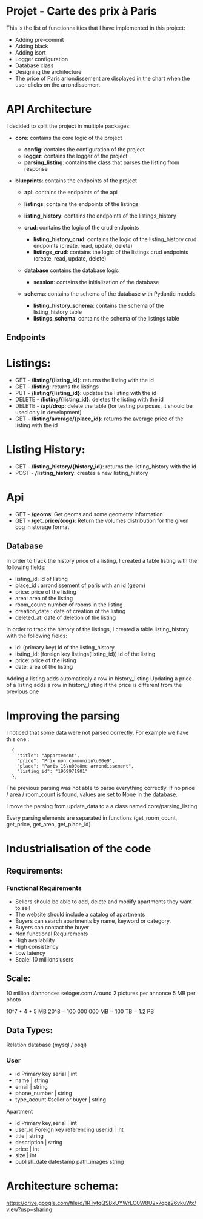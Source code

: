 # Projet - Carte des prix à Paris

This is the list of functionnalities that I have implemented in this project:

- Adding pre-commit
- Adding black
- Adding isort
- Logger configuration
- Database class
- Designing the architecture
- The price of Paris arrondissement are displayed in the chart when the user clicks on the arrondissement

# API Architecture 

I decided to split the project in multiple packages:

- **core**: contains the core logic of the project
   - **config**: contains the configuration of the project
   - **logger**: contains the logger of the project
   - **parsing_listing**: contains the class that parses the listing from response

- **blueprints**: contains the endpoints of the project
  - **api**: contains the endpoints of the api
  - **listings**: contains the endpoints of the listings
  - **listing_history**: contains the endpoints of the listings_history

  - **crud**: contains the logic of the crud endpoints
    - **listing_history_crud**: contains the logic of the listing_history crud endpoints (create, read, update, delete)
    - **listings_crud**: contains the logic of the listings crud endpoints (create, read, update, delete)

  - **database** contains the database logic
    - **session**: contains the initialization of the database

  - **schema**: contains the schema of the database with Pydantic models
    - **listing_history_schema**: contains the schema of the listing_history table
    - **listings_schema**: contains the schema of the listings table

 ## Endpoints 

# Listings:
- GET - **/listing/{listing_id}**: returns the listing with the id
- GET - **/listing**: returns the listings
- PUT - **/listing/{listing_id}**: updates the listing with the id
- DELETE - **/listing/{listing_id}**: deletes the listing with the id
- DELETE - **/api/drop**: delete the table (for testing purposes, it should be used only in development)
- GET - **/listing/average/{place_id}**: returns the average price of the listing with the id

# Listing History:
- GET - **/listing_history/{history_id}**: returns the listing_history with the id
- POST - **/listing_history**: creates a new listing_history

# Api

- GET - **/geoms**: Get geoms and some geometry information
- GET - **/get_price/{cog}**: Return the volumes distribution for the given cog in storage format

## Database

In order to track the history price of a listing, I created a table listing with the following fields:
 
- listing_id: id of listing
- place_id : arrondissement of paris with an id (geom)
- price: price of the listing
- area: area of the listing
- room_count: number of rooms in the listing
- creation_date : date of creation of the listing
- deleted_at: date of deletion of the listing

In order to track the history of the listings, I created a table listing_history with the following fields:

- id: (primary key) id of the listing_history
- listing_id: (foreign key listings(listing_id)) id of the listing
- price: price of the listing
- date: area of the listing

Adding a listing adds automaticaly a row in history_listing
Updating a price of a listing adds a row in history_listing if the price is different from the previous one

# Improving the parsing

I noticed that some data were not parsed correctly. For example we have this one :
```
  {
    "title": "Appartement",
    "price": "Prix non communiqu\u00e9",
    "place": "Paris 16\u00e8me arrondissement",
    "listing_id": "1969971901"
  },
```
The previous parsing was not able to parse everything correctly.
If no price / area / room_count is found, values are set to None in the database.

I move the parsing from update_data to a a class named core/parsing_listing

Every parsing elements are separated in functions (get_room_count, get_price, get_area, get_place_id)


# Industrialisation of the code

## Requirements:

### Functional Requirements

- Sellers should be able to add, delete and modify apartments they want to sell
- The website should include a catalog of apartments 
- Buyers can search apartments by name, keyword or category. 
- Buyers can contact the buyer
- Non functional Requirements
- High availability
- High consistency
- Low latency
- Scale: 10 millions users


## Scale:

10 million d’annonces seloger.com
Around 2 pictures per annonce
5 MB per photo

10^7 * 4 * 5 MB
20^8 = 100 000 000 MB = 100 TB = 1.2 PB 



## Data Types:
Relation database (mysql / psql)

### User

- id Primary key serial | int
- name | string
- email | string
- phone_number | string
- type_acount #seller or buyer | string



Apartment

- id Primary key,serial |  int
- user_id Foreign key referencing user.id | int
- title | string
- description | string
- price | int
- size | int
- publish_date datestamp path_images string

# Architecture schema:

https://drive.google.com/file/d/1RTytqQSBxUYWrLC0W8U2x7qpz26vkuWx/view?usp=sharing